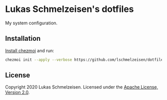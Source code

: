 # Lukas Schmelzeisen's dotfiles

My system configuration.

## Installation

[Install chezmoi](https://www.chezmoi.io/docs/install/) and run:

```sh
chezmoi init --apply --verbose https://github.com/lschmelzeisen/dotfiles
```

## License

Copyright 2020 Lukas Schmelzeisen.
Licensed under the [Apache License, Version 2.0](https://www.apache.org/licenses/LICENSE-2.0).
